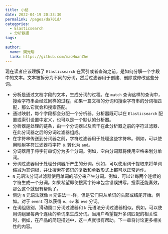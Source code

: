 ```yaml
---
title: 小结
date: 2022-04-19 20:33:30
permalink: /pages/da701d/
categories:
  - Elasticsearch
  - 分析数据
tags:
  - 
author: 
  name: 樊光瑞
  link: https://github.com/maoHuanZhe
---
```


现在读者应该理解了 `Elasticsearch` 在索引或者查询之前，是如何分解一个字段中的文本。文本被拆分为不同的分词，然后过滤器用于创建、删除或修改这些分词。

- 分析是通过文档字段的文本，生成分词的过程。在 `match` 查询这样的查询中，搜索字符串会经过同样的过程，如果一篇文档的分词和搜索字符串的分词相匹配，那么它就会和搜索匹配。
- 通过映射，每个字段都会分配一个分析器。分析器既可以在 `Elasticsearch` 配置或索引设置中定义，也可以是一个默认的分析器。
- 分析器是处理的链条，由一个分词器以及若干在此分析器之前的字符过滤器、在此分词器之后的分词过滤器组成。
- 在字符串传送到分词器之前，字符过滤器用于处理这些字符串。例如，可以使用映射字符过滤器将字符 `＆` 转化为 `and`。
- 分词器用于将字符串切分为多个分词。例如，空白分词器将使用空格来划分单词。
- 分词过滤器用于处理分词器所产生的分词。例如，可以使用词干提取来将单词缩减为其词根，并让搜索在该词的复数和单数形式上都可以正常运作。
- `N` 元语法分词过滤器使用单词的部分来产生分词。例如，可以让每两个连续的字符生成一个分词。如果希望即使搜索字符串包含错误拼写，搜索还能奏效，那么这个就很有帮助了。
- 侧边 `N` 元语法就像 `N` 元语法一-样，但是它们只从单词的头部或结尾开始。例如。对于 `event` 可以获得 `e`、`ev` 和 `eve` 分词。
- 在词组级别，滑动窗口分词过滤器和 `N` 元语法分词过滤器相似。例如，可以使用词组里每两个连续的单词来生成分词。当用户希望提升多词匹配的相关性时，例如，在产品的简短描述中，这一点就很有帮助。下一章将讨论更多相关性的内容。
